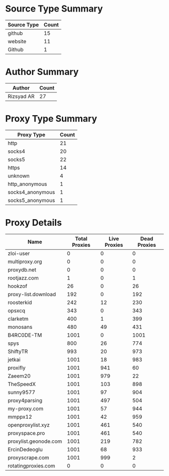 # Source Type Summary

| Source Type | Count |
|-------------|-------|
| github | 15 |
| website | 11 |
| Github | 1 |


# Author Summary

| Author | Count |
|--------|-------|
| Rizsyad AR | 27 |


# Proxy Type Summary

| Proxy Type | Count |
|------------|-------|
| http | 21 |
| socks4 | 20 |
| socks5 | 22 |
| https | 14 |
| unknown | 4 |
| http_anonymous | 1 |
| socks4_anonymous | 1 |
| socks5_anonymous | 1 |


# Proxy Details

| Name | Total Proxies | Live Proxies | Dead Proxies |
|------|---------------|--------------|---------------|
| zloi-user | 0 | 0 | 0 |
| multiproxy.org | 0 | 0 | 0 |
| proxydb.net | 0 | 0 | 0 |
| rootjazz.com | 1 | 0 | 1 |
| hookzof | 26 | 0 | 26 |
| proxy-list.download | 192 | 0 | 192 |
| roosterkid | 242 | 12 | 230 |
| opsxcq | 343 | 0 | 343 |
| clarketm | 400 | 1 | 399 |
| monosans | 480 | 49 | 431 |
| B4RC0DE-TM | 1001 | 0 | 1001 |
| spys | 800 | 26 | 774 |
| ShiftyTR | 993 | 20 | 973 |
| jetkai | 1001 | 18 | 983 |
| proxifly | 1001 | 941 | 60 |
| Zaeem20 | 1001 | 979 | 22 |
| TheSpeedX | 1001 | 103 | 898 |
| sunny9577 | 1001 | 97 | 904 |
| proxy4parsing | 1001 | 497 | 504 |
| my-proxy.com | 1001 | 57 | 944 |
| mmppx12 | 1001 | 42 | 959 |
| openproxylist.xyz | 1001 | 461 | 540 |
| proxyspace.pro | 1001 | 461 | 540 |
| proxylist.geonode.com | 1001 | 219 | 782 |
| ErcinDedeoglu | 1001 | 68 | 933 |
| proxyscrape.com | 1001 | 999 | 2 |
| rotatingproxies.com | 0 | 0 | 0 |

